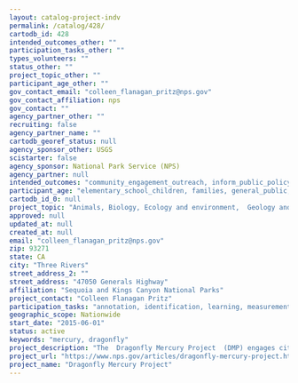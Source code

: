 ```yaml
---
layout: catalog-project-indv
permalink: /catalog/428/
cartodb_id: 428
intended_outcomes_other: ""
participation_tasks_other: ""
types_volunteers: ""
status_other: ""
project_topic_other: ""
participant_age_other: ""
gov_contact_email: "colleen_flanagan_pritz@nps.gov"
gov_contact_affiliation: nps
gov_contact: ""
agency_partner_other: ""
recruiting: false
agency_partner_name: ""
cartodb_georef_status: null
agency_sponsor_other: USGS
scistarter: false
agency_sponsor: National Park Service (NPS)
agency_partner: null
intended_outcomes: "community_engagement_outreach, inform_public_policy, io_education, research_advancement"
participant_age: "elementary_school_children, families, general_public, middle_school_children, targeted_group, teens"
cartodb_id_0: null
project_topic: "Animals, Biology, Ecology and environment,  Geology and earth science"
approved: null
updated_at: null
created_at: null
email: "colleen_flanagan_pritz@nps.gov"
zip: 93271
state: CA
city: "Three Rivers"
street_address_2: ""
street_address: "47050 Generals Highway"
affiliation: "Sequoia and Kings Canyon National Parks"
project_contact: "Colleen Flanagan Pritz"
participation_tasks: "annotation, identification, learning, measurement,  observation"
geographic_scope: Nationwide
start_date: "2015-06-01"
status: active
keywords: "mercury, dragonfly"
project_description: "The  Dragonfly Mercury Project  (DMP) engages citizen scientists such as students and visitors in national parks to collect dragonfly larvae from distinct sampling sites. The samples are then sent to the University of Maine, US Geological Survey, or Dartmouth College laboratories for mercury analyses. The study connects people to parks and provides baseline data to better understand the spatial distribution of mercury contamination in national parks."
project_url: "https://www.nps.gov/articles/dragonfly-mercury-project.htm"
project_name: "Dragonfly Mercury Project"
---
```

